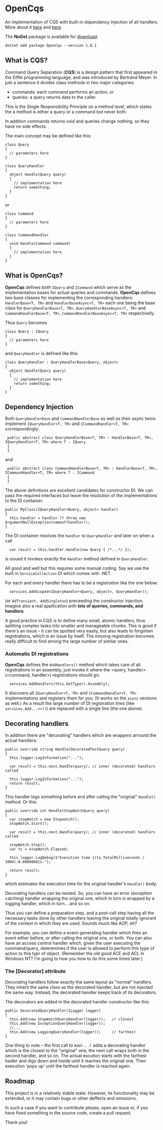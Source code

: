 # OpenCqs
An implementation of CQS with built-in dependency injection of all handlers. More about it [here](https://blogs.cuttingedge.it/steven/posts/2011/meanwhile-on-the-command-side-of-my-architecture/) and [here](https://www.dotnetcurry.com/patterns-practices/1305/aspect-oriented-programming-aop-csharp-using-solid).

The **NuGet** package is available for [download](https://www.nuget.org/packages/OpenCqs/):

```dotnet add package OpenCqs --version 1.0.1```

## What is CQS?
Command Query Separation (**CQS**) is a design pattern that first appeared in the Eiffel programming language, and was introduced by Bertrand Meyer. In just a sentence 
it divides class methods in two major categories: 
- commands: each command performs an action, or 
- queries: a query returns data to the caller.


This is the Single Responsibility Principle on a method level, which states the a method is either a query or a command but never both.

In addition commands returns void and queries change nothing, so they have no side effects.

The main concept may be defined like this:

```
class Query 
{
  // parameters here
}

class QueryHandler 
{
  object Handle(Query query)
  {
    // implementation here
    return something;
  }
}
```
or
```
class Command 
{
  // parameters here
}

class CommandHandler 
{
  void Handle(Command command)
  {
    // implementation here
  }
}
```

## What is OpenCqs?
**OpenCqs** defines both ```IQuery``` and ```ICommand``` which serve as the implementation bases for actual queries and commands. **OpenCqs** defines two base clasees for implementing the corresponding handlers: 
```HandlerBase<T, TR>``` and ```HandlerBaseAsync<T, TR>``` each one being the base class for ```QueryHandlerBase<T, TR>```,  ```QueryHandlerBaseAsync<T, TR>``` and ```CommandHandlerBase<T, TR>```, ```CommandHandlerBaseAsync<T, TR>``` respectivelly.

Thus ```Query``` becomes

```
class Query : IQuery
{
  // parameters here
}
```

and ```QueryHandler``` is defined like this:


```
class QueryHandler : QueryHandlerBase<Query, object>
{
  object Handle(Query query)
  {
    // implementation here
    return something;
  }
}
```

## Dependency Injection
Both ```QueryHandlerBase``` and ```CommandHandlerBase``` as well as their async twins implement ```IQueryHandler<T, TR>``` and ```ICommandHandler<T, TR>``` correspondingly:

```
 public abstract class QueryHandlerBase<T, TR> : HandlerBase<T, TR>, IQueryHandler<T, TR> where T : IQuery
 {
 }
```	

and 

```
 public abstract class CommandHandlerBase<T, TR> : HandlerBase<T, TR>, ICommandHandler<T, TR> where T : ICommand
 {
 }
```	
 
The above definitions are excellent candidates for constructor DI. We can pass the required interfaces but leave the resolution of the implementations to the DI container:


```
public MyClass(IQueryHandler<Query, object> handler)
{
  this.handler = handler ?? throw new ArgumentNullException(nameof(handler));
}
```

The DI container resolves the ```handler``` to ```QueryHandler``` and later on when a call 

```
  var result = this.handler.Handle(new Query { /*...*/ });
```

is issued it invokes exactly the ```Handler``` method defined in ```QueryHandler```.  

All good and well but this requires some manual coding. Say we use the built in ```ServiceCollection``` DI which comes with .NET. 

For each and every handler there has to be a registration like the one below: 

```
  services.AddScoped<IQueryHandler<Query, object>, QueryHandle>();
```

(or ```AdTransient, AddSingleton```) preceeding the constructor injection. Imagine also a real appllication with **lots of queries, commands, and handlers**.

A good practice in CQS is to define many small, atomic handlers, thus splitting complex tasks into smaller and manageable chunks. This is good if there's an issue &ndash; it can be spotted very easily, but also leads to forgotten registrations, which is an issue by itself. The missing registration becomes really difficult to find among the large number of similar ones.

### Automatic DI registrations
**OpenCqs** defines the ```AddHandlers()``` method which takes care of all registrations in an assembly, just invoke it where the <query, handler> (<command, handler>) registrations should go:

```
  services.AddHandlers(this.GetType().Assembly);
```

It discovers all ```IQueryHandler<T, TR>``` and ```ICommandHandler<T, TR>``` implementations and registers them for you. (It works on the ```async``` versions as well.)
As a result the large number of DI registration lines (like ```services.Add...<>()```) are replaced with a single line  (the one above).

## Decorating handlers

In addition there are "decorating" handlers which are wrappers arround the actual handlers:

```
public override string Handle(DecoratedTestQuery query)
{
  this.logger.LogInformation("...");
  
  var result = this.next.Handle(query); // inner (decorated) handlers called
  
  this.logger.LogInformation("...");
  return result;
}
```

This handler logs something before and after calling the "original" ```Handle()``` method. Or this:

```
public override int Handle(StopWatchQuery query)
{
  var stopWatch = new Stopwatch();
  stopWatch.Start();

  var result = this.next.Handle(query); // inner (decorated) handlers called

  stopWatch.Stop();
  var ts = stopWatch.Elapsed;

  this.logger.LogDebug($"Execution time {(ts.TotalMilliseconds / 1000):0.0000000}s.");
  
  return result;
}
```	

which estimates the execution time for the original handler's ```Handle()``` body. 

Decorating handlers can be nested. So, you can have an error (exception catching) handler wrapping the original one, which in turn is wrapped by a logging handler, which in turn... and so on.

Thus you can define a preparation step, and a post-call step having all the necessary tasks done by other handlers leaving the original totally ignorant of the context in whcih they are used. Sounds much like AOP, eh?

For example, you can define a event-generating handler which fires an event either before, or after calling the original one, or both. You can also have an access control handler which, given the user executing the command/query, deteremines if the user is allowed to perform this type of action to this typr of object. (Remember the old good ACE and ACL in Windows NT? I'm going to how you how to do this some times later.)

### The [Decorator] attribute

Decorating handlers follow exactly the same layout as "normal" handlers. They inherit the same class as the decorated handler, but are not injected the same way. Instead, the decorated handler keeps track of its decorators. 

The decorators are added in the decorated handler constructor like this:
```
public DecoratedQueryHandler(ILogger logger)
{
  this.Add(new StopWatchQueryHandler(logger));   // closest
  this.Add(new ExceptionQueryHandler(logger));   
  //...
  this.Add(new LoggingQueryHandler(logger));     // farthest
}
```

One thing to note &ndash; the first call to ```Add(...)``` adds a decorating handler which is the closest to the "original" one, the next call wraps both in the second handler, and so on. The actual excution starts with the farthest hadler and digs down and inside until it reaches the original one. Then execution 'pops up' until the farthest handler is reached again.

## Roadmap
This project is in a relatively stable state. However, its functionality may be extended, or it may contain bugs or other deffects and omissions.

In such a case if you want to contribute please, open an issue or, if you have fixed something in the source code, create a pull request. 

Thank you!
